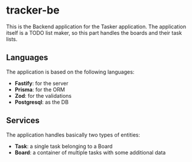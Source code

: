 # tracker-be
This is the Backend application for the Tasker application. 
The application itself is a TODO list maker, so this part handles the boards and their task lists.

## Languages
The application is based on the following languages:
- **Fastify**: for the server
- **Prisma**: for the ORM
- **Zod**: for the validations
- **Postgresql**: as the DB 

## Services
The application handles basically two types of entities:
- **Task**: a single task belonging to a Board
- **Board**: a container of multiple tasks with some additional data
